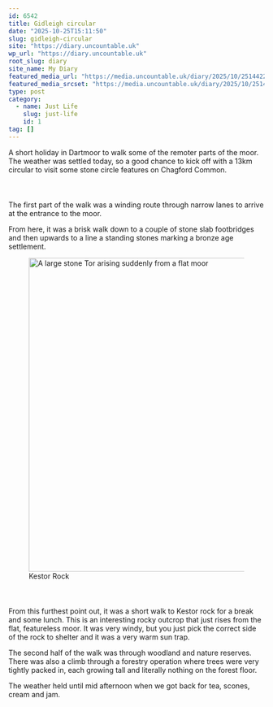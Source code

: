 ```yaml
---
id: 6542
title: Gidleigh circular
date: "2025-10-25T15:11:50"
slug: gidleigh-circular
site: "https://diary.uncountable.uk"
wp_url: "https://diary.uncountable.uk"
root_slug: diary
site_name: My Diary
featured_media_url: "https://media.uncountable.uk/diary/2025/10/25144226/IMG20251025113335.webp"
featured_media_srcset: "https://media.uncountable.uk/diary/2025/10/25144226/IMG20251025113335-300x202.webp 300w, https://media.uncountable.uk/diary/2025/10/25144226/IMG20251025113335-1024x691.webp 1024w, https://media.uncountable.uk/diary/2025/10/25144226/IMG20251025113335-150x150.webp 150w, https://media.uncountable.uk/diary/2025/10/25144226/IMG20251025113335-640x432.webp 640w, https://media.uncountable.uk/diary/2025/10/25144226/IMG20251025113335.webp 1815w"
type: post
category:
  - name: Just Life
    slug: just-life
    id: 1
tag: []
---
```



<p>A short holiday in Dartmoor to walk some of the remoter parts of the moor.  The weather was settled today, so a good chance to kick off with a 13km circular to visit some stone circle features on Chagford Common.</p>


<style>.kb-row-layout-id6542_cc871b-92 > .kt-row-column-wrap{align-content:start;}:where(.kb-row-layout-id6542_cc871b-92 > .kt-row-column-wrap) > .wp-block-kadence-column{justify-content:start;}.kb-row-layout-id6542_cc871b-92 > .kt-row-column-wrap{column-gap:var(--global-kb-gap-md, 2rem);row-gap:var(--global-kb-gap-md, 2rem);padding-top:var(--global-kb-spacing-sm, 1.5rem);padding-bottom:var(--global-kb-spacing-sm, 1.5rem);grid-template-columns:repeat(2, minmax(0, 1fr));}.kb-row-layout-id6542_cc871b-92 > .kt-row-layout-overlay{opacity:0.30;}@media all and (max-width: 1024px){.kb-row-layout-id6542_cc871b-92 > .kt-row-column-wrap{grid-template-columns:repeat(2, minmax(0, 1fr));}}@media all and (max-width: 767px){.kb-row-layout-id6542_cc871b-92 > .kt-row-column-wrap{grid-template-columns:minmax(0, 1fr);}.kb-row-layout-id6542_cc871b-92 > .kt-row-column-wrap > .wp-block-kadence-column:nth-child(1 of *:not(style)){order:2;}.kb-row-layout-id6542_cc871b-92 > .kt-row-column-wrap > .wp-block-kadence-column:nth-child(2 of *:not(style)){order:1;}.kb-row-layout-id6542_cc871b-92 > .kt-row-column-wrap > .wp-block-kadence-column:nth-child(3 of *:not(style)){order:12;}.kb-row-layout-id6542_cc871b-92 > .kt-row-column-wrap > .wp-block-kadence-column:nth-child(4 of *:not(style)){order:11;}.kb-row-layout-id6542_cc871b-92 > .kt-row-column-wrap > .wp-block-kadence-column:nth-child(5 of *:not(style)){order:22;}.kb-row-layout-id6542_cc871b-92 > .kt-row-column-wrap > .wp-block-kadence-column:nth-child(6 of *:not(style)){order:21;}.kb-row-layout-id6542_cc871b-92 > .kt-row-column-wrap > .wp-block-kadence-column:nth-child(7 of *:not(style)){order:32;}.kb-row-layout-id6542_cc871b-92 > .kt-row-column-wrap > .wp-block-kadence-column:nth-child(8 of *:not(style)){order:31;}}</style><div class="kb-row-layout-wrap kb-row-layout-id6542_cc871b-92 alignnone wp-block-kadence-rowlayout"><div class="kt-row-column-wrap kt-has-2-columns kt-row-layout-equal kt-tab-layout-inherit kt-mobile-layout-row kt-row-valign-top">
<style>.kadence-column6542_42e95e-7d > .kt-inside-inner-col,.kadence-column6542_42e95e-7d > .kt-inside-inner-col:before{border-top-left-radius:0px;border-top-right-radius:0px;border-bottom-right-radius:0px;border-bottom-left-radius:0px;}.kadence-column6542_42e95e-7d > .kt-inside-inner-col{column-gap:var(--global-kb-gap-sm, 1rem);}.kadence-column6542_42e95e-7d > .kt-inside-inner-col{flex-direction:column;}.kadence-column6542_42e95e-7d > .kt-inside-inner-col > .aligncenter{width:100%;}.kadence-column6542_42e95e-7d > .kt-inside-inner-col:before{opacity:0.3;}.kadence-column6542_42e95e-7d{position:relative;}@media all and (max-width: 1024px){.kadence-column6542_42e95e-7d > .kt-inside-inner-col{flex-direction:column;justify-content:center;}}@media all and (max-width: 767px){.kadence-column6542_42e95e-7d > .kt-inside-inner-col{flex-direction:column;justify-content:center;}}</style>
<div class="wp-block-kadence-column kadence-column6542_42e95e-7d"><div class="kt-inside-inner-col">
<p>The first part of the walk was a winding route through narrow lanes to arrive at the entrance to the moor.</p>



<p>From here, it was a brisk walk down to a couple of stone slab footbridges and then upwards to a line a standing stones marking a bronze age settlement.</p>
</div></div>


<style>.kadence-column6542_180d3e-8e > .kt-inside-inner-col,.kadence-column6542_180d3e-8e > .kt-inside-inner-col:before{border-top-left-radius:0px;border-top-right-radius:0px;border-bottom-right-radius:0px;border-bottom-left-radius:0px;}.kadence-column6542_180d3e-8e > .kt-inside-inner-col{column-gap:var(--global-kb-gap-sm, 1rem);}.kadence-column6542_180d3e-8e > .kt-inside-inner-col{flex-direction:column;}.kadence-column6542_180d3e-8e > .kt-inside-inner-col > .aligncenter{width:100%;}.kadence-column6542_180d3e-8e > .kt-inside-inner-col:before{opacity:0.3;}.kadence-column6542_180d3e-8e{position:relative;}@media all and (max-width: 1024px){.kadence-column6542_180d3e-8e > .kt-inside-inner-col{flex-direction:column;justify-content:center;}}@media all and (max-width: 767px){.kadence-column6542_180d3e-8e > .kt-inside-inner-col{flex-direction:column;justify-content:center;}}</style>
<div class="wp-block-kadence-column kadence-column6542_180d3e-8e"><div class="kt-inside-inner-col">
<figure class="wp-block-image size-large"><img loading="lazy" decoding="async" width="1024" height="618" src="https://media.uncountable.uk/diary/2025/10/25144229/IMG20251025120827-1024x618.webp" alt="A large stone Tor arising suddenly from a flat moor" class="wp-image-6544" srcset="https://media.uncountable.uk/diary/2025/10/25144229/IMG20251025120827-1024x618.webp 1024w, https://media.uncountable.uk/diary/2025/10/25144229/IMG20251025120827-300x181.webp 300w, https://media.uncountable.uk/diary/2025/10/25144229/IMG20251025120827-640x386.webp 640w, https://media.uncountable.uk/diary/2025/10/25144229/IMG20251025120827.webp 1571w" sizes="auto, (max-width: 1024px) 100vw, 1024px" /><figcaption class="wp-element-caption">Kestor Rock</figcaption></figure>
</div></div>

</div></div>


<p>From this furthest point out, it was a short walk to Kestor rock for a break and some lunch.  This is an interesting rocky outcrop that just rises from the flat, featureless moor.  It was very windy, but you just pick the correct side of the rock to shelter and it was a very warm sun trap.</p>



<p>The second half of the walk was through woodland and nature reserves.  There was also a climb through a forestry operation where trees were very tightly packed in, each growing tall and literally nothing on the forest floor.</p>



<p>The weather held until mid afternoon when we got back for tea, scones, cream and jam.</p>
